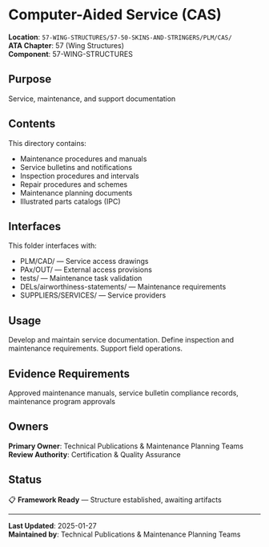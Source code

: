 # Computer-Aided Service (CAS)

**Location**: `57-WING-STRUCTURES/57-50-SKINS-AND-STRINGERS/PLM/CAS/`  
**ATA Chapter**: 57 (Wing Structures)  
**Component**: 57-WING-STRUCTURES

## Purpose

Service, maintenance, and support documentation

## Contents

This directory contains:

- Maintenance procedures and manuals
- Service bulletins and notifications
- Inspection procedures and intervals
- Repair procedures and schemes
- Maintenance planning documents
- Illustrated parts catalogs (IPC)

## Interfaces

This folder interfaces with:

- PLM/CAD/ — Service access drawings
- PAx/OUT/ — External access provisions
- tests/ — Maintenance task validation
- DELs/airworthiness-statements/ — Maintenance requirements
- SUPPLIERS/SERVICES/ — Service providers

## Usage

Develop and maintain service documentation. Define inspection and maintenance requirements. Support field operations.

## Evidence Requirements

Approved maintenance manuals, service bulletin compliance records, maintenance program approvals

## Owners

**Primary Owner**: Technical Publications & Maintenance Planning Teams  
**Review Authority**: Certification & Quality Assurance

## Status

📋 **Framework Ready** — Structure established, awaiting artifacts

---

**Last Updated**: 2025-01-27  
**Maintained by**: Technical Publications & Maintenance Planning Teams
